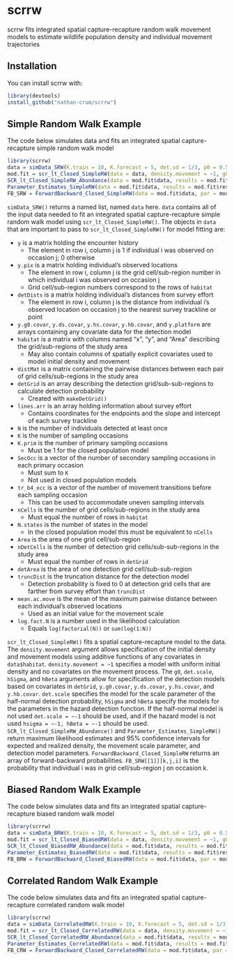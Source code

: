 
<!-- README.md is generated from README.Rmd. Please edit that file -->

# scrrw

<!-- badges: start -->
<!-- badges: end -->

scrrw fits integrated spatial capture-recapture random walk movement
models to estimate wildlife population density and individual movement
trajectories

## Installation

You can install scrrw with:

``` r
library(devtools)
install_github("nathan-crum/scrrw")
```

## Simple Random Walk Example

The code below simulates data and fits an integrated spatial
capture-recapture simple random walk model

``` r
library(scrrw)
data = simData_SRW(K.train = 10, K.forecast = 5, det.sd = 1/3, p0 = 0.5, move.sd = 2, A.scale = 2)
mod.fit = scr_lt_Closed_SimpleRW(data = data, density.movement = ~1, g0 = ~1, det.scale = ~1, hSigma = ~-1, hBeta = ~-1)
SCR_lt_Closed_SimpleRW_Abundance(data = mod.fit$data, results = mod.fit$results)
Parameter_Estimates_SimpleRW(data = mod.fit$data, results = mod.fit$results)
FB_SRW = ForwardBackward_Closed_SimpleRW(data = mod.fit$data, par = mod.fit$results$par)
```

`simData_SRW()` returns a named list, named `data` here. `data` contains
all of the input data needed to fit an integrated spatial
capture-recapture simple random walk model using
`scr_lt_Closed_SimpleRW()`. The objects in `data` that are important to
pass to `scr_lt_Closed_SimpleRW()` for model fitting are:

- `y` is a matrix holding the encounter history
  - The element in row i, column j is 1 if individual i was observed on
    occasion j; 0 otherwise
- `y.pix` is a matrix holding individual’s observed locations
  - The element in row i, column j is the grid cell/sub-region number in
    which individual i was observed on occasion j
  - Grid cell/sub-region numbers correspond to the rows of `habitat`
- `detDists` is a matrix holding individual’s distances from survey
  effort
  - The element in row i, column j is the distance from individual i’s
    observed location on occasion j to the nearest survey trackline or
    point
- `y.g0.covar`, `y.ds.covar`, `y.hs.covar`, `y.hb.covar`, and
  `y.platform` are arrays containing any covariate data for the
  detection model
- `habitat` is a matrix with columns named “x”, “y”, and “Area”
  describing the grid/sub-regions of the study area
  - May also contain columns of spatially explicit covariates used to
    model initial density and movement
- `distMat` is a matrix containing the pairwise distances between each
  pair of grid cells/sub-regions in the study area
- `detGrid` is an array describing the detection grid/sub-sub-regions to
  calculate detection probability
  - Created with `makeDetGrid()`
- `lines.arr` is an array holding information about survey effort
  - Contains coordinates for the endpoints and the slope and intercept
    of each survey trackline
- `N` is the number of individuals detected at least once
- `K` is the number of sampling occasions
- `K.prim` is the number of primary sampling occasions
  - Must be 1 for the closed population model
- `SecOcc` is a vector of the number of secondary sampling occasions in
  each primary occasion
  - Must sum to `K`
  - Not used in closed population models
- `tr_b4_occ` is a vector of the number of movement transitions before
  each sampling occasion
  - This can be used to accommodate uneven sampling intervals
- `nCells` is the number of grid cells/sub-regions in the study area
  - Must equal the number of rows in `habitat`
- `N.states` is the number of states in the model
  - In the closed population model this must be equivalent to `nCells`
- `Area` is the area of one grid cell/sub-region
- `nDetCells` is the number of detection grid cells/sub-sub-regions in
  the study area
  - Must equal the number of rows in `detGrid`
- `detArea` is the area of one detection grid cell/sub-sub-region
- `truncDist` is the truncation distance for the detection model
  - Detection probability is fixed to 0 at detection grid cells that are
    farther from survey effort than `truncDist`
- `mean.ac.move` is the mean of the maximum pairwise distance between
  each individual’s observed locations
  - Used as an initial value for the movement scale  
- `log.fact.N` is a number used in the likelihood calculation
  - Equals `log(factorial(N))` or `sum(log(1:N))`

`scr_lt_Closed_SimpleRW()` fits a spatial capture-recapture model to the
data. The `density.movement` argument allows specification of the
initial density and movement models using additive functions of any
covariates in `data$habitat`. `density.movement = ~1` specifies a model
with uniform initial density and no covariates on the movement process.
The `g0`, `det.scale`, `hSigma`, and `hBeta` arguments allow for
specification of the detection models based on covariates in `detGrid`,
`y.g0.covar`, `y.ds.covar`, `y.hs.covar`, and `y.hb.covar`. `det.scale`
specifies the model for the scale parameter of the half-normal detection
probability, `hSigma` and `hBeta` specify the models for the parameters
in the hazard detection function. If the half-normal model is not used
`det.scale = ~-1` should be used, and if the hazard model is not used
`hsigma = ~-1, hBeta = ~-1` should be used.
`SCR_lt_Closed_SimpleRW_Abundance()` and
`Parameter_Estimates_SimpleRW()` return maximum likelihood estimates and
95% confidence intervals for expected and realized density, the movement
scale parameter, and detection model parameters.
`ForwardBackward_Closed_SimpleRW` returns an array of forward-backward
probabilities. `FB_SRW[[1]][k,j,i]` is the probability that individual i
was in grid cell/sub-region j on occasion k.

## Biased Random Walk Example

The code below simulates data and fits an integrated spatial
capture-recapture biased random walk model

``` r
library(scrrw)
data = simData_BRW(K.train = 10, K.forecast = 5, det.sd = 1/3, p0 = 0.5, move.sd = 2, A.scale = 2)
mod.fit = scr_lt_Closed_BiasedRW(data = data, density.movement = ~1, g0 = ~1, det.scale = ~1, hSigma = ~-1, hBeta = ~-1)
SCR_lt_Closed_BiasedRW_Abundance(data = mod.fit$data, results = mod.fit$results)
Parameter_Estimates_BiasedRW(data = mod.fit$data, results = mod.fit$results)
FB_BRW = ForwardBackward_Closed_BiasedRW(data = mod.fit$data, par = mod.fit$results$par)
```

## Correlated Random Walk Example

The code below simulates data and fits an integrated spatial
capture-recapture correlated random walk model

``` r
library(scrrw)
data = simData_CorrelatedRW(K.train = 10, K.forecast = 5, det.sd = 1/3, p0 = 0.5, move.sd = 2, A.scale = 2)
mod.fit = scr_lt_Closed_CorrelatedRW(data = data, density.movement = ~1, g0 = ~1, det.scale = ~1, hSigma = ~-1, hBeta = ~-1)
SCR_lt_Closed_CorrelatedRW_Abundance(data = mod.fit$data, results = mod.fit$results)
Parameter_Estimates_CorrelatedRW(data = mod.fit$data, results = mod.fit$results)
FB_CRW = ForwardBackward_Closed_CorrelatedRW(data = mod.fit$data, par = mod.fit$results$par)
```
